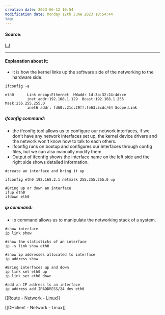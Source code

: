 ```yaml
---
creation date: 2023-06-12 10:54
modification date: Monday 12th June 2023 10:54:44
tag: 
---
```


#### Source:
[LJ](https://linuxjourney.com/lesson/network-interfaces)

--------------------------------------

#### Explanation about it:

* it is how the kernel links up the software side of the networking to the hardware side.

```
ifconfig -a
  
eth0      Link encap:Ethernet  HWaddr 1d:3a:32:24:4d:ce  
          inet addr:192.168.1.129  Bcast:192.168.1.255  Mask:255.255.255.0 
          inet6 addr: fd60::21c:29ff:fe63:5cdc/64 Scope:Link
```


##### ifconfig command:

* the ifconfig tool allows us to configure our network interfaces, if we don't have any network interfaces set up, the kernel device drivers and the network won't know how to talk to each others.
* ifconfig runs on bootup and configures our interfaces through config files, but we can also manually modify them.
* Output of ifconfig shows the interface name on the left side and the right side shows detailed information.


```
#create an interface and bring it up

ifconfig eth0 192.168.2.1 netmask 255.255.255.0 up
```

```
#Bring up or down an interface
ifup eth0
ifdown eth0
```

##### ip command:

* ip command allows us to manipulate the networking stack of a system.

```
#show interface
ip link show

#show the statisticks of an interface
ip -s link show eth0

#show ip addresses allocated to interface
ip address show

#Bring interfaces up and down
ip link set eth0 up
ip link set eth0 down

#add an IP address to an interface
ip address add IPADDRESS/24 dev eth0
```


[[Route - Network - Linux]]

[[DHclient - Network - Linux]]




